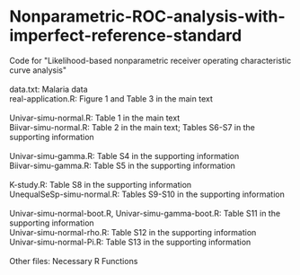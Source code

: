 # Nonparametric-ROC-analysis-with-imperfect-reference-standard
Code for "Likelihood-based nonparametric receiver operating characteristic curve analysis"
\
\
data.txt: Malaria data\
real-application.R: Figure 1 and Table 3 in the main text\
\
Univar-simu-normal.R: Table 1 in the main text\
Biivar-simu-normal.R: Table 2 in the main text; Tables S6-S7 in the
supporting information\
\
Univar-simu-gamma.R: Table S4 in the supporting information\
Biivar-simu-gamma.R: Table S5 in the supporting information\
\
K-study.R: Table S8 in the supporting information\
UnequalSeSp-simu-normal.R: Tables S9-S10 in the supporting information\
\
Univar-simu-normal-boot.R, Univar-simu-gamma-boot.R: Table S11 in the
supporting information\
Univar-simu-normal-rho.R: Table S12 in the supporting information\
Univar-simu-normal-Pi.R: Table S13 in the supporting information\
\
Other files: Necessary R Functions
